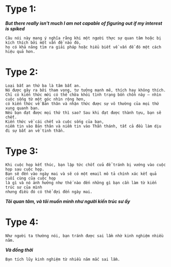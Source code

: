 # Type 1:
***But there really isn't much I am not capable of figuring out if my interest is spiked***
```
Câu nói này mang ý nghĩa rằng khi một người thực sự quan tâm hoặc bị kích thích bởi một vấn đề nào đó,
họ có khả năng tìm ra giải pháp hoặc hiểu biết về vấn đề đó một cách hiệu quả hơn. 
```
# Type 2:
```
Loại bất an thứ ba là tâm bất an.
Nó được gây ra bởi tham vọng, tư tưởng mạnh mẽ, thích hay không thích.
Chỉ có kiến ​​thức mới có thể chữa khỏi tình trạng bồn chồn này – nhìn cuộc sống từ một góc nhìn rộng hơn,
có kiến ​​thức về Bản thân và nhận thức được sự vô thường của mọi thứ xung quanh bạn.
Nếu bạn đạt được mọi thứ thì sao? Sau khi đạt được thành tựu, bạn sẽ chết.
Kiến thức về cái chết và cuộc sống của bạn,
niềm tin vào Bản thân và niềm tin vào Thần thánh, tất cả đều làm dịu đi sự bất an về tinh thần.
```
# Type 3:
```
Khi cuộc họp kết thúc, bạn lập tức chốt cửa để tránh bị vướng vào cuộc họp sau cuộc họp.
Bạn sẽ đến vào ngày mai và sẽ có một email mô tả chính xác kết quả cuối cùng của cuộc họp
là gì và nó ảnh hưởng như thế nào đến những gì bạn cần làm từ kiến ​​​​trúc sư của mình
nhưng điều đó có thể đợi đến ngày mai.
```
***Tôi quan tâm, và tôi muốn mình như người kiến trúc sư ấy***
# Type 4:
```
Như người ta thường nói, bạn tránh được sai lầm nhờ kinh nghiệm nhiều năm.
```
***Và đồng thời***
```
Bạn tích lũy kinh nghiệm từ nhiều năm mắc sai lầm.
```
